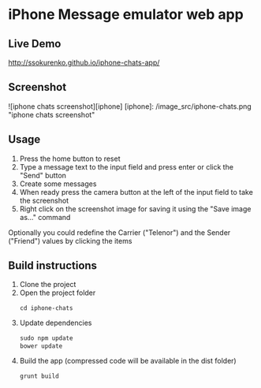 # iPhone Message emulator web app

## Live Demo

http://ssokurenko.github.io/iphone-chats-app/

## Screenshot
![iphone chats screenshot][iphone]
[iphone]: /image_src/iphone-chats.png "iphone chats screenshot"

## Usage
1. Press the home button to reset
2. Type a message text to the input field and press enter or click the "Send" button
3. Create some messages
4. When ready press the camera button at the left of the input field to take the screenshot
5. Right click on the screenshot image for saving it using the "Save image as..." command

Optionally you could redefine the Carrier ("Telenor") and the Sender ("Friend") values by clicking the items

## Build instructions
1. Clone the project
2. Open the project folder
    ```
    cd iphone-chats
    ```
3. Update dependencies
    ```
    sudo npm update
    bower update
    ```
4. Build the app (compressed code will be available in the dist folder)
    ```
    grunt build
    ```